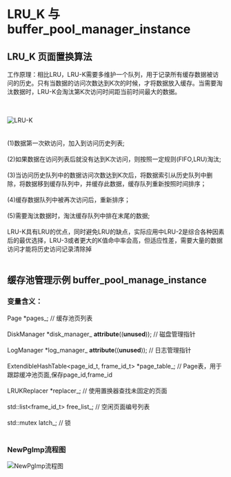 # LRU_K 与 buffer_pool_manager_instance

## LRU_K 页面置换算法

工作原理：相比LRU，LRU-K需要多维护一个队列，用于记录所有缓存数据被访问的历史。只有当数据的访问次数达到K次的时候，才将数据放入缓存。当需要淘汰数据时，LRU-K会淘汰第K次访问时间距当前时间最大的数据。<br><br><br>

![LRU-K](../../imgs/LRU-K.png "LRU-K")
<br><br><br>
(1)数据第一次欸访问，加入到访问历史列表;<br><br>
(2)如果数据在访问列表后就没有达到K次访问，则按照一定规则(FIFO,LRU)淘汰;<br><br>
(3)当访问历史队列中的数据访问次数达到K次后，将数据索引从历史队列中删除，将数据移到缓存队列中，并缓存此数据，缓存队列重新按照时间排序；<br><br>
(4)缓存数据队列中被再次访问后，重新排序；<br><br>
(5)需要淘汰数据时，淘汰缓存队列中排在末尾的数据;<br><br>
LRU-K具有LRU的优点，同时避免LRU的缺点，实际应用中LRU-2是综合各种因素后的最优选择，LRU-3或者更大的K值命中率会高，但适应性差，需要大量的数据访问才能将历史访问记录清除掉
<br><br>


## 缓存池管理示例 buffer_pool_manage_instance
### 变量含义：
  Page *pages_;   // 缓存池页列表 <br><br>
  DiskManager *disk_manager_ __attribute__((__unused__)); // 磁盘管理指针<br><br>
  LogManager *log_manager_ __attribute__((__unused__));  // 日志管理指针<br><br>
  ExtendibleHashTable<page_id_t, frame_id_t> *page_table_; // Page表，用于跟踪缓冲池页面,保存page_id,frame_id<br><br>
  LRUKReplacer *replacer_;  // 使用置换器查找未固定的页面 <br><br>
  std::list<frame_id_t> free_list_; // 空闲页面编号列表 <br><br>
  std::mutex latch_;  // 锁  <br><br>

### NewPgImp流程图
![NewPgImp流程图](../../imgs/NewPgImp.jpg "NewPgImp流程图")
<br><br><br>